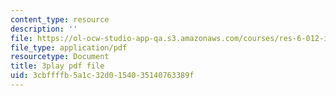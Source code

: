 ```yaml
---
content_type: resource
description: ''
file: https://ol-ocw-studio-app-qa.s3.amazonaws.com/courses/res-6-012-introduction-to-probability-spring-2018/3cbffffb5a1c32d0154035140763389f_7nu97OYx4X4.pdf
file_type: application/pdf
resourcetype: Document
title: 3play pdf file
uid: 3cbffffb-5a1c-32d0-1540-35140763389f
---
```

